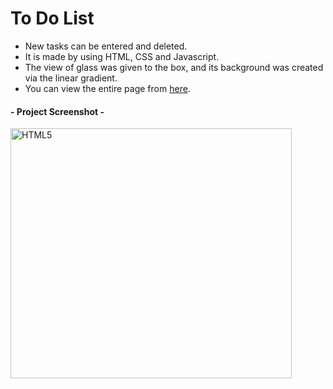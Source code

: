 # To Do List 

- New tasks can be entered and deleted.
- It is made by using HTML, CSS and Javascript.
- The view of glass was given to the box, and its background was created via the linear gradient.
- You can view the entire page from [here](https://ecemgo-todolist-js.netlify.app/).



#### - Project Screenshot -
<p align="left">
<img src="https://user-images.githubusercontent.com/13468728/219592670-82898641-612a-47de-8488-9453726786a8.jpg" title="HTML5" alt="HTML5" width="450" height="400"/>
</p>

